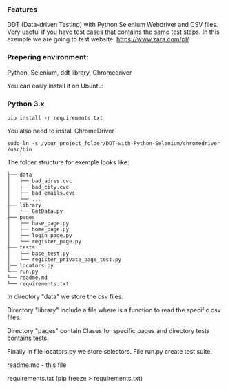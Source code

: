 ### Features
DDT (Data-driven Testing) with Python Selenium Webdriver and CSV files. Very useful if you have test cases that contains the same test steps.
In this exemple we are going to test website: https://www.zara.com/pl/

### Prepering environment:

Python, Selenium, ddt library, Chromedriver

You can easly install it on Ubuntu:

### Python 3.x

`pip install -r requirements.txt`

You also need to install ChromeDriver

`sudo ln -s /your_project_folder/DDT-with-Python-Selenium/chromedriver /usr/bin`

The folder structure for exemple looks like:

    
    ├── data
    │   ├── bad_adres.cvc
    │   ├── bad_city.cvc
    │   ├── bad_emails.cvc
    │   └── ...
    ├── library
    │   └── GetData.py
    ├── pages
    │   ├── base_page.py
    │   ├── home_page.py
    │   ├── login_page.py
    │   └── register_page.py
    ├── tests
    │   ├── base_test.py
    │   └── register_private_page_test.py
    │── locators.py
    └── run.py
    └── readme.md
    └── requirements.txt


In directory "data" we store the csv files. 

Directory  "library" include a file where is a function to read the specific csv files.

Directory "pages" contain Clases for specific pages and directory tests contains tests.

Finally in file locators.py we store selectors. File run.py create test suite.

readme.md - this file 

requirements.txt (pip freeze > requirements.txt)
